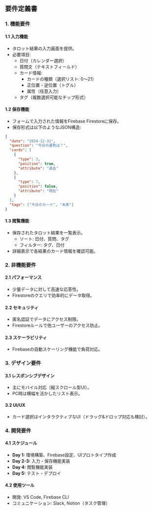 
## 要件定義書

### **1. 機能要件**
#### **1.1 入力機能**
- タロット結果の入力画面を提供。
- 必要項目:
  - 日付（カレンダー選択）
  - 質問文（テキストフィールド）
  - カード情報:
    - カードの種類（選択リスト: 0〜21）
    - 正位置・逆位置（トグル）
    - 属性（任意入力）
  - タグ（複数選択可能なチップ形式）

#### **1.2 保存機能**
- フォームで入力された情報をFirebase Firestoreに保存。
- 保存形式は以下のようなJSON構造:
```json
{
  "date": "2024-12-31",
  "question": "今日の運勢は？",
  "cards": [
    {
      "type": 3,
      "position": true,
      "attribute": "過去"
    },
    {
      "type": 7,
      "position": false,
      "attribute": "現在"
    }
  ],
  "tags": ["今日のカード", "未来"]
}
```

#### **1.3 閲覧機能**
- 保存されたタロット結果を一覧表示。
  - ソート: 日付、質問、タグ
  - フィルター: タグ、日付
- 詳細表示で各結果のカード情報を確認可能。

### **2. 非機能要件**
#### **2.1 パフォーマンス**
- 少量データに対して高速な応答性。
- Firestoreのクエリで効率的にデータ取得。

#### **2.2 セキュリティ**
- 匿名認証でデータにアクセス制限。
- Firestoreルールで他ユーザーのアクセス防止。

#### **2.3 スケーラビリティ**
- Firebaseの自動スケーリング機能で負荷対応。

### **3. デザイン要件**
#### **3.1 レスポンシブデザイン**
- 主にモバイル対応（縦スクロール型UI）。
- PC時は横幅を活かしたリスト表示。

#### **3.2 UI/UX**
- カード選択はインタラクティブなUI（ドラッグ&ドロップ対応も検討）。

### **4. 開発要件**
#### **4.1 スケジュール**
- **Day 1:** 環境構築、Firebase設定、UIプロトタイプ作成
- **Day 2-3:** 入力・保存機能実装
- **Day 4:** 閲覧機能実装
- **Day 5:** テスト・デプロイ

#### **4.2 使用ツール**
- 開発: VS Code, Firebase CLI
- コミュニケーション: Slack, Notion（タスク管理）
